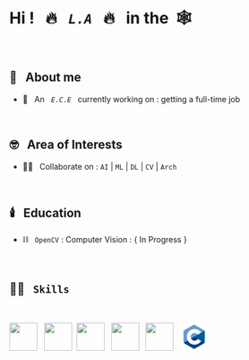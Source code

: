 # Hi ! &nbsp; 🔥 &nbsp; *`L.A`* &nbsp; 🔥 &nbsp; in the &nbsp;🕸️

&nbsp;

## 🔭 &nbsp; About me

- 🔭 &nbsp; An &nbsp; *`E.C.E`* &nbsp; currently working on : getting a full-time job

&nbsp;

## 🤓 &nbsp; Area of Interests

- 🏴‍☠️ &nbsp; Collaborate on : `AI` | `ML` | `DL` | `CV` | `Arch`

&nbsp;

## 🕯️  &nbsp; Education

- ⛓️  &nbsp; `OpenCV` : Computer Vision : { In Progress }

&nbsp;

## 👨‍💻  &nbsp; `Skills`

&nbsp;
<!-- skills -->
<img height="50" width="50" src="https://avatars.githubusercontent.com/u/4673648?s=200&v=4" /> &nbsp; <!-- Arch -->
<img height="50" width="50" src="https://cdn-icons-png.flaticon.com/512/5968/5968286.png" />&nbsp; <!-- Python -->
<img height="50" width="50" src="https://avatars.githubusercontent.com/u/21003710?s=200&v=4" /> &nbsp; <!-- PyTorch -->
<img height="50" width="50" src="https://www.nicepng.com/png/full/308-3084680_rust-programming-language-rust-programming-language-logo.png" /> &nbsp;
<img height="50" width="50" src="https://avatars.githubusercontent.com/u/63681715?s=200&v=4" /> &nbsp;
<img height="50" width="50" src="https://raw.githubusercontent.com/github/explore/f3e22f0dca2be955676bc70d6214b95b13354ee8/topics/c/c.png" /> &nbsp;

<!-- <img height="50" width="50" src="https://raw.githubusercontent.com/github/explore/180320cffc25f4ed1bbdfd33d4db3a66eeeeb358/topics/html/html.png" /> &nbsp; -->
<!-- <img height="50" width="50" src="https://raw.githubusercontent.com/github/explore/180320cffc25f4ed1bbdfd33d4db3a66eeeeb358/topics/html/html.png" /> &nbsp; -->
<!-- <img height="50" width="50" src="https://raw.githubusercontent.com/github/explore/180320cffc25f4ed1bbdfd33d4db3a66eeeeb358/topics/css/css.png" /> &nbsp; -->
<!-- <img height="50" width="50" src="https://raw.githubusercontent.com/github/explore/180320cffc25f4ed1bbdfd33d4db3a66eeeeb358/topics/javascript/javascript.png" /> -->



<!-- github stats -->
<!-- ![gitStats](https://github-readme-stats.vercel.app/api?username=laouinia&theme=monokai&show_icons=true&hide_border=true&count_private=true&hide=prs,contribs) -->
